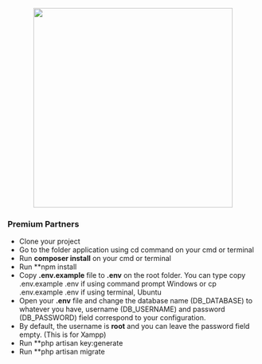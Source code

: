 <p align="center"><a href="https://laravel.com" target="_blank"><img src="https://raw.githubusercontent.com/laravel/art/master/logo-lockup/5%20SVG/2%20CMYK/1%20Full%20Color/laravel-logolockup-cmyk-red.svg" width="400"></a></p>

### Premium Partners
- Clone your project
- Go to the folder application using cd command on your cmd or terminal
- Run **composer install** on your cmd or terminal
- Run **npm install
- Copy **.env.example** file to **.env** on the root folder. You can type copy .env.example .env if using command prompt Windows or cp .env.example .env if using terminal, Ubuntu
- Open your **.env** file and change the database name (DB_DATABASE) to whatever you have, username (DB_USERNAME) and password (DB_PASSWORD) field correspond to your configuration.
- By default, the username is **root** and you can leave the password field empty. (This is for Xampp)
- Run **php artisan key:generate
- Run **php artisan migrate
